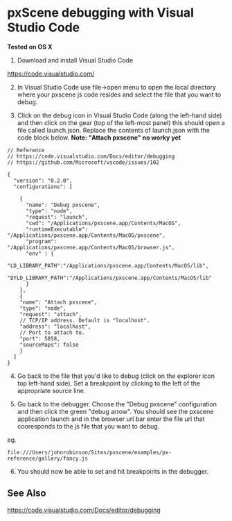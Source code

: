 



# pxScene debugging with Visual Studio Code



**Tested on OS X**



1. Download and install Visual Studio Code

https://code.visualstudio.com/



2.  In Visual Studio Code use file->open menu to open the local directory where your pxscene js code resides and select the file that you want to debug.



3. Click on the debug icon in Visual Studio Code (along the left-hand side) and then click on the gear (top of the left-most panel) this should open a file called launch.json.  Replace the contents of launch.json with the code block below.  **Note: "Attach pxscene" no worky yet**



~~~~
// Reference
// https://code.visualstudio.com/Docs/editor/debugging
// https://github.com/Microsoft/vscode/issues/102

{
  "version": "0.2.0",
  "configurations": [

    {
      "name": "Debug pxscene",
      "type": "node",
      "request": "launch",
      "cwd": "/Applications/pxscene.app/Contents/MacOS",
      "runtimeExecutable": "/Applications/pxscene.app/Contents/MacOS/pxscene",
      "program": "/Applications/pxscene.app/Contents/MacOS/browser.js",
      "env" : {
      "LD_LIBRARY_PATH":"/Applications/pxscene.app/Contents/MacOS/lib",
      "DYLD_LIBRARY_PATH":"/Applications/pxscene.app/Contents/MacOS/lib"
      }
    },
    {
    "name": "Attach pxscene",
    "type": "node",
    "request": "attach",
    // TCP/IP address. Default is "localhost".
    "address": "localhost",
    // Port to attach to.
    "port": 5858,
    "sourceMaps": false
    }
  ]
}
~~~~



4.  Go back to the file that you'd like to debug (click on the explorer icon top left-hand side).  Set a breakpoint by clicking to the left of the appropriate source line.



5. Go back to the debugger.  Choose the "Debug pxscene" configuration and then click the green "debug arrow".  You should see the pxscene application launch and in the browser url bar enter the file url that cooresponds to the js file that you want to debug.  

eg.

~~~~
file:///Users/johnrobinson/Sites/pxscene/examples/px-reference/gallery/fancy.js
~~~~



6.  You should now be able to set and hit breakpoints in the debugger.





## See Also

https://code.visualstudio.com/Docs/editor/debugging
